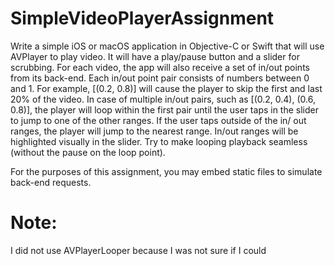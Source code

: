 # SimpleVideoPlayerAssignment

Write a simple iOS or macOS application in Objective-C or Swift that will use AVPlayer to play video. It will have a play/pause button and a slider for scrubbing.
For each video, the app will also receive a set of in/out points from its back-end. Each in/out point pair consists of numbers between 0 and 1. For example, [(0.2, 0.8)] will cause the player to skip the first and last 20% of the video.
In case of multiple in/out pairs, such as [(0.2, 0.4), (0.6, 0.8)], the player will loop within the first pair until the user taps in the slider to jump to one of the other ranges. If the user taps outside of the in/ out ranges, the player will jump to the nearest range.
In/out ranges will be highlighted visually in the slider.
Try to make looping playback seamless (without the pause on the loop point).


For the purposes of this assignment, you may embed static files to simulate back-end requests.
 
 # Note:
 I did not use AVPlayerLooper because I was not sure if I could
